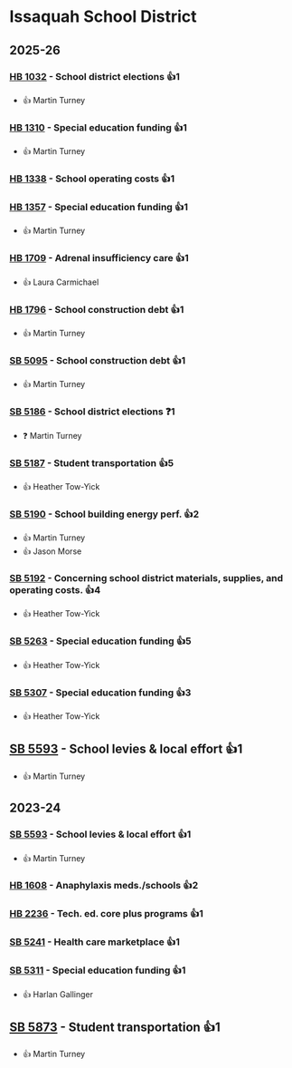 # Issaquah School District
## 2025-26

### [HB 1032](/bill/2025-26/hb/1032/) - School district elections 👍1  
* 👍 Martin Turney

### [HB 1310](/bill/2025-26/hb/1310/) - Special education funding 👍1  
* 👍 Martin Turney

### [HB 1338](/bill/2025-26/hb/1338/) - School operating costs 👍1  

### [HB 1357](/bill/2025-26/hb/1357/) - Special education funding 👍1  
* 👍 Martin Turney

### [HB 1709](/bill/2025-26/hb/1709/) - Adrenal insufficiency care 👍1  
* 👍 Laura Carmichael

### [HB 1796](/bill/2025-26/hb/1796/) - School construction debt 👍1  
* 👍 Martin Turney

### [SB 5095](/bill/2025-26/sb/5095/) - School construction debt 👍1  
* 👍 Martin Turney

### [SB 5186](/bill/2025-26/sb/5186/) - School district elections   ❓1
* ❓ Martin Turney

### [SB 5187](/bill/2025-26/sb/5187/) - Student transportation 👍5  
* 👍 Heather Tow-Yick

### [SB 5190](/bill/2025-26/sb/5190/) - School building energy perf. 👍2  
* 👍 Martin Turney
* 👍 Jason Morse

### [SB 5192](/bill/2025-26/sb/5192/) - Concerning school district materials, supplies, and operating costs. 👍4  
* 👍 Heather Tow-Yick

### [SB 5263](/bill/2025-26/sb/5263/) - Special education funding 👍5  
* 👍 Heather Tow-Yick

### [SB 5307](/bill/2025-26/sb/5307/) - Special education funding 👍3  
* 👍 Heather Tow-Yick

## [SB 5593](/bill/2025-26/sb/5593/) - School levies & local effort 👍1  
* 👍 Martin Turney

## 2023-24

### [SB 5593](/bill/2023-24/sb/5593/) - School levies & local effort 👍1  
* 👍 Martin Turney

### [HB 1608](/bill/2023-24/hb/1608/) - Anaphylaxis meds./schools 👍2  

### [HB 2236](/bill/2023-24/hb/2236/) - Tech. ed. core plus programs 👍1  

### [SB 5241](/bill/2023-24/sb/5241/) - Health care marketplace 👍1  

### [SB 5311](/bill/2023-24/sb/5311/) - Special education funding 👍1  
* 👍 Harlan Gallinger

## [SB 5873](/bill/2023-24/sb/5873/) - Student transportation 👍1  
* 👍 Martin Turney
